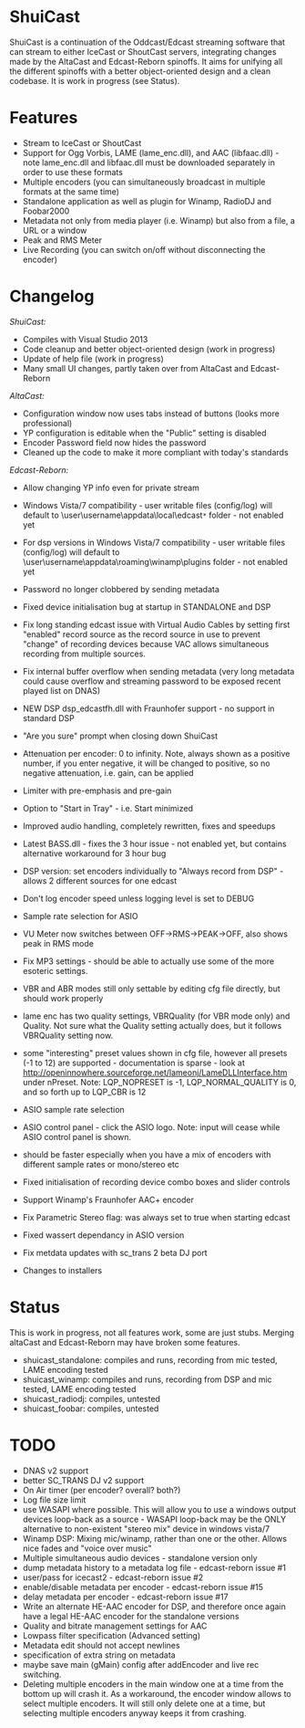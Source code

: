 # ShuiCast

ShuiCast is a continuation of the Oddcast/Edcast streaming software that can stream to either IceCast or ShoutCast servers, integrating changes made by the AltaCast and Edcast-Reborn spinoffs.
It aims for unifying all the different spinoffs with a better object-oriented design and a clean codebase. It is work in progress (see Status).

# Features

* Stream to IceCast or ShoutCast
* Support for Ogg Vorbis, LAME (lame_enc.dll), and AAC (libfaac.dll) - note lame_enc.dll and libfaac.dll must be downloaded separately in order to use these formats
* Multiple encoders (you can simultaneously broadcast in multiple formats at the same time)
* Standalone application as well as plugin for Winamp, RadioDJ and Foobar2000
* Metadata not only from media player (i.e. Winamp) but also from a file, a URL or a window
* Peak and RMS Meter
* Live Recording (you can switch on/off without disconnecting the encoder)

# Changelog

*ShuiCast:*

* Compiles with Visual Studio 2013
* Code cleanup and better object-oriented design (work in progress)
* Update of help file (work in progress)
* Many small UI changes, partly taken over from AltaCast and Edcast-Reborn

*AltaCast:*

* Configuration window now uses tabs instead of buttons (looks more professional)
* YP configuration is editable when the "Public" setting is disabled
* Encoder Password field now hides the password
* Cleaned up the code to make it more compliant with today's standards

*Edcast-Reborn:*

* Allow changing YP info even for private stream
* Windows Vista/7 compatibility - user writable files (config/log) will default to \user\username\appdata\local\edcast`*` folder - not enabled yet
* For dsp versions in Windows Vista/7 compatibility - user writable files (config/log) will default to \user\username\appdata\roaming\winamp\plugins folder - not enabled yet
* Password no longer clobbered by sending metadata
* Fixed device initialisation bug at startup in STANDALONE and DSP
* Fix long standing edcast issue with Virtual Audio Cables by setting first "enabled" record source as the record source in use to prevent "change" of recording devices because VAC allows simultaneous recording from multiple sources.
* Fix internal buffer overflow when sending metadata (very long metadata could cause overflow and streaming password to be exposed recent played list on DNAS)
* NEW DSP dsp_edcastfh.dll with Fraunhofer support - no support in standard DSP
* "Are you sure" prompt when closing down ShuiCast
* Attenuation per encoder: 0 to infinity. Note, always shown as a positive number, if you enter negative, it will be changed to positive, so no negative attenuation, i.e. gain, can be applied
* Limiter with pre-emphasis and pre-gain
* Option to "Start in Tray" - i.e. Start minimized
* Improved audio handling, completely rewritten, fixes and speedups
* Latest BASS.dll - fixes the 3 hour issue - not enabled yet, but contains alternative workaround for 3 hour bug
* DSP version: set encoders individually to "Always record from DSP" - allows 2 different sources for one edcast
* Don't log encoder speed unless logging level is set to DEBUG
* Sample rate selection for ASIO
* VU Meter now switches between OFF->RMS->PEAK->OFF, also shows peak in RMS mode
* Fix MP3 settings - should be able to actually use some of the more esoteric settings.

* VBR and ABR modes still only settable by editing cfg file directly, but should work properly
* lame enc has two quality settings, VBRQuality (for VBR mode only) and Quality. Not sure what the Quality setting actually does, but it follows VBRQuality setting now.
* some "interesting" preset values shown in cfg file, however all presets (-1 to 12) are supported - documentation is sparse - look at http://openinnowhere.sourceforge.net/lameonj/LameDLLInterface.htm under nPreset. Note: LQP_NOPRESET is -1, LQP_NORMAL_QUALITY is 0, and so forth up to LQP_CBR is 12
* ASIO sample rate selection
* ASIO control panel - click the ASIO logo. Note: input will cease while ASIO control panel is shown.
* should be faster especially when you have a mix of encoders with different sample rates or mono/stereo etc
* Fixed initialisation of recording device combo boxes and slider controls
* Support Winamp's Fraunhofer AAC+ encoder
* Fix Parametric Stereo flag: was always set to true when starting edcast
* Fixed wassert dependancy in ASIO version
* Fix metdata updates with sc_trans 2 beta DJ port
* Changes to installers

# Status

This is work in progress, not all features work, some are just stubs.
Merging altaCast and Edcast-Reborn may have broken some features.

* shuicast_standalone: compiles and runs, recording from mic tested, LAME encoding tested
* shuicast_winamp: compiles and runs, recording from DSP and mic tested, LAME encoding tested
* shuicast_radiodj: compiles, untested
* shuicast_foobar: compiles, untested

# TODO

* DNAS v2 support
* better SC_TRANS DJ v2 support
* On Air timer (per encoder? overall? both?)
* Log file size limit
* use WASAPI where possible. This will allow you to use a windows output devices loop-back as a source - WASAPI loop-back may be the ONLY alternative to non-existent "stereo mix" device in windows vista/7
* Winamp DSP: Mixing mic/winamp, rather than one or the other. Allows nice fades and "voice over music"
* Multiple simultaneous audio devices - standalone version only
* dump metadata history to a metadata log file - edcast-reborn issue #1
* user/pass for icecast2 - edcast-reborn issue #2
* enable/disable metadata per encoder - edcast-reborn issue #15
* delay metadata per encoder - edcast-reborn issue #17
* Write an alternate HE-AAC encoder for DSP, and therefore once again have a legal HE-AAC encoder for the standalone versions
* Quality and bitrate management settings for AAC
* Lowpass filter specification (Advanced setting)
* Metadata edit should not accept newlines
* specification of extra string on metadata
* maybe save main (gMain) config after addEncoder and live rec switching.
* Deleting multiple encoders in the main window one at a time from the bottom up will crash it. As a workaround, the encoder window allows to select multiple encoders. It will still only delete one at a time, but selecting multiple encoders anyway keeps it from crashing.
